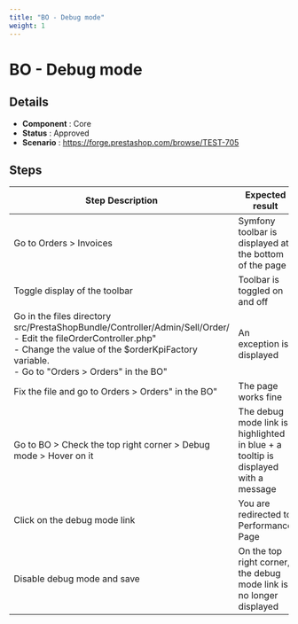 ```yaml
---
title: "BO - Debug mode"
weight: 1
---
```


# BO - Debug mode
## Details
* **Component** : Core
* **Status** : Approved
* **Scenario** : https://forge.prestashop.com/browse/TEST-705

## Steps
| Step Description | Expected result |
| ----- | ----- |
| Go to Orders > Invoices | Symfony toolbar is displayed at the bottom of the page |
| Toggle display of the toolbar | Toolbar is toggled on and off |
| Go in the files directory src/PrestaShopBundle/Controller/Admin/Sell/Order/<br>- Edit the fileOrderController.php" <br>- Change the value of the $orderKpiFactory variable. <br>- Go to "Orders > Orders" in the BO" | An exception is displayed |
| Fix the file and go to Orders > Orders" in the BO" | The page works fine |
| Go to BO > Check the top right corner > Debug mode > Hover on it | The debug mode link is highlighted in blue + a tooltip is displayed with a message |
| Click on the debug mode link | You are redirected to Performance Page |
| Disable debug mode and save | On the top right corner, the debug mode link is no longer displayed |
